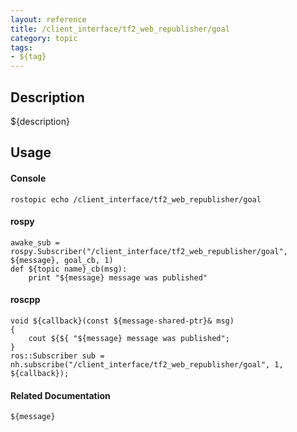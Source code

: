 ```yaml
---
layout: reference
title: /client_interface/tf2_web_republisher/goal
category: topic
tags: 
- ${tag}
---
```


## Description
${description}

## Usage
#### Console
```
rostopic echo /client_interface/tf2_web_republisher/goal
```

#### rospy
```
awake_sub = rospy.Subscriber("/client_interface/tf2_web_republisher/goal", ${message}, goal_cb, 1)
def ${topic name}_cb(msg):
    print "${message} message was published"
```

#### roscpp
```
void ${callback}(const ${message-shared-ptr}& msg)
{
    cout ${${ "${message} message was published";
}
ros::Subscriber sub = nh.subscribe("/client_interface/tf2_web_republisher/goal", 1, ${callback});
```

#### Related Documentation
``${message}``  